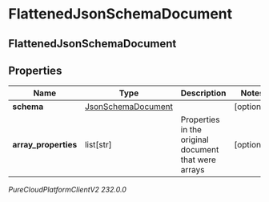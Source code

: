 # FlattenedJsonSchemaDocument

## FlattenedJsonSchemaDocument

## Properties

|Name | Type | Description | Notes|
|------------ | ------------- | ------------- | -------------|
| **schema** | [JsonSchemaDocument](JsonSchemaDocument) |  | [optional] |
| **array_properties** | list[str] | Properties in the original document that were arrays | [optional] |



_PureCloudPlatformClientV2 232.0.0_
